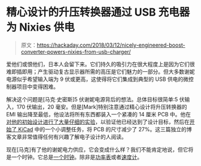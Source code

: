 # 精心设计的升压转换器通过 USB 充电器为 Nixies 供电

> 原文：<https://hackaday.com/2018/03/12/nicely-engineered-boost-converter-powers-nixies-from-usb-charger/>

爱他们或恨他们，日本人会留下来。它们持久的吸引力在很大程度上是因为它们很难即插即用；产生驱动复古显示器所需的高压是它们魅力的一部分。但大多数谢妮电源似乎希望输入端为 9 伏或更高，这使得将它们集成到典型的 USB 供电的微控制器项目中变得困难。

解决这个问题是[马克·史密斯]5 伏谢妮电源背后的想法。总体目标很简单:5 伏输入，170 伏输出，20 毫安。但是[Mark]特别注意通过精心设计将升压转换器的 EMI 输出降至最低，他设法将所有东西都装入一个紧凑的 14 厘米 PCB 中。他在[对他的初始设计进行了大量仔细的实验](https://surfncircuits.com/2018/02/03/optimizing-the-5v-to-170v-nixie-tube-power-supply-design-part-2/)，以验证他已经达到了设计目标，然后在[开始了 KiCad](https://surfncircuits.com/2018/03/03/kicad-power-tools-help-shrink-the-nixie-tube-power-supply-part-3/) 中的一个小调整任务，将 PCB 的尺寸减少了 27%。这三篇独立的博客文章非常值得任何有兴趣了解电子设计的人阅读。

现在[马克]有了他的谢妮电力供应，它会变成什么样？我们不能肯定地说，但它将是一个时钟。它总是[一个时钟](http://hackaday.com/2017/01/17/sculptural-nixie-clock-has-shockingly-exposed-design/)。除非是[功率表](http://hackaday.com/2016/01/10/nixie-tubes-adorn-steampunk-solar-power-meter/)或者[速度计](http://hackaday.com/2015/07/16/nixie-tube-speedometer-in-motorcycle-handlebars/)。